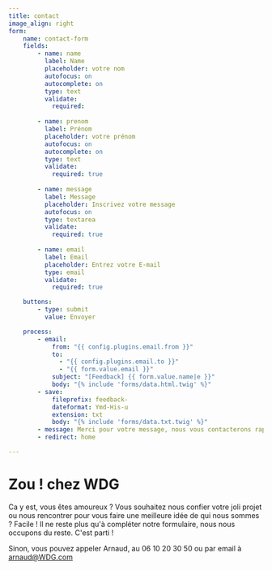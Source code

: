 ```yaml
---
title: contact
image_align: right
form:
    name: contact-form
    fields:
        - name: name
          label: Name
          placeholder: votre nom
          autofocus: on
          autocomplete: on
          type: text
          validate:
            required: 
         
        - name: prenom
          label: Prénom
          placeholder: votre prénom
          autofocus: on
          autocomplete: on
          type: text
          validate:
            required: true
             
        - name: message
          label: Message
          placeholder: Inscrivez votre message
          autofocus: on
          type: textarea
          validate:
            required: true
             
        - name: email
          label: Email
          placeholder: Entrez votre E-mail
          type: email
          validate:
            required: true

    buttons:
        - type: submit
          value: Envoyer

    process:
        - email:
            from: "{{ config.plugins.email.from }}"
            to:
              - "{{ config.plugins.email.to }}"
              - "{{ form.value.email }}"
            subject: "[Feedback] {{ form.value.name|e }}"
            body: "{% include 'forms/data.html.twig' %}"
        - save:
            fileprefix: feedback-
            dateformat: Ymd-His-u
            extension: txt
            body: "{% include 'forms/data.txt.twig' %}"
        - message: Merci pour votre message, nous vous contacterons rapidement.
        - redirect: home

---
```


# Zou ! chez WDG

Ca y est, vous êtes amoureux ? 
Vous souhaitez nous confier votre joli projet  
ou nous rencontrer pour vous faire une 
meilleure idée de qui nous sommes ? 
Facile ! 
Il ne reste plus qu'à compléter notre formulaire, 
nous nous occupons du reste.
C'est parti !

Sinon, vous pouvez appeler Arnaud,
au 06 10 20 30 50 ou par email à arnaud@WDG.com
